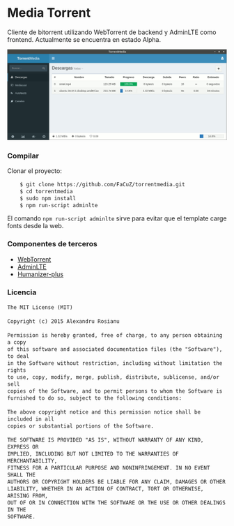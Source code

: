 # Media Torrent

Cliente de bitorrent utilizando WebTorrent de backend y AdminLTE como frontend. Actualmente se encuentra en estado Alpha.

![TorrentMedia Preview](https://raw.githubusercontent.com/FaCuZ/torrentmedia/master/preview.png)

### Compilar

Clonar el proyecto:

```
	$ git clone https://github.com/FaCuZ/torrentmedia.git
	$ cd torrentmedia
	$ sudo npm install
	$ npm run-script adminlte
```

El comando `npm run-script adminlte` sirve para evitar que el template carge fonts desde la web. 

### Componentes de terceros
* [WebTorrent](https://github.com/feross/webtorrent)
* [AdminLTE](https://github.com/almasaeed2010/AdminLTE)
* [Humanizer-plus](https://github.com/HubSpot/humanize)

### Licencia
```
The MIT License (MIT)

Copyright (c) 2015 Alexandru Rosianu

Permission is hereby granted, free of charge, to any person obtaining a copy
of this software and associated documentation files (the "Software"), to deal
in the Software without restriction, including without limitation the rights
to use, copy, modify, merge, publish, distribute, sublicense, and/or sell
copies of the Software, and to permit persons to whom the Software is
furnished to do so, subject to the following conditions:

The above copyright notice and this permission notice shall be included in all
copies or substantial portions of the Software.

THE SOFTWARE IS PROVIDED "AS IS", WITHOUT WARRANTY OF ANY KIND, EXPRESS OR
IMPLIED, INCLUDING BUT NOT LIMITED TO THE WARRANTIES OF MERCHANTABILITY,
FITNESS FOR A PARTICULAR PURPOSE AND NONINFRINGEMENT. IN NO EVENT SHALL THE
AUTHORS OR COPYRIGHT HOLDERS BE LIABLE FOR ANY CLAIM, DAMAGES OR OTHER
LIABILITY, WHETHER IN AN ACTION OF CONTRACT, TORT OR OTHERWISE, ARISING FROM,
OUT OF OR IN CONNECTION WITH THE SOFTWARE OR THE USE OR OTHER DEALINGS IN THE
SOFTWARE.
```